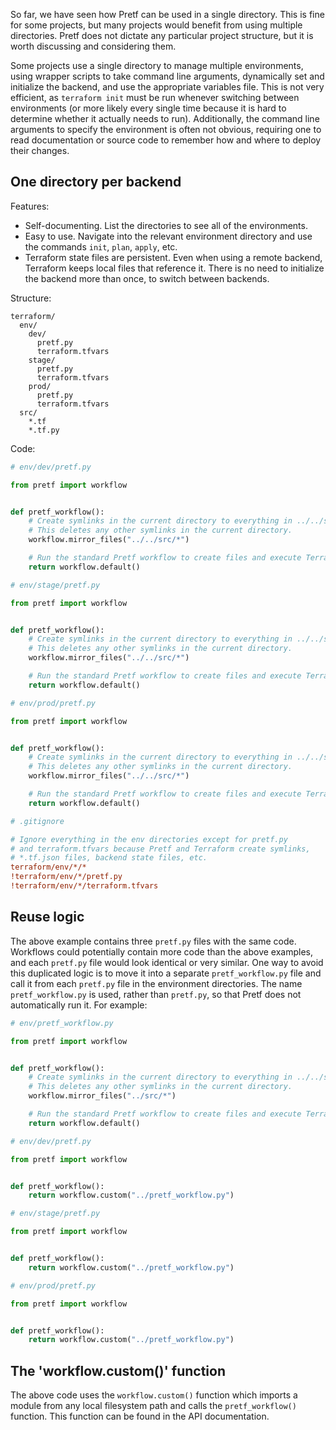 So far, we have seen how Pretf can be used in a single directory. This is fine for some projects, but many projects would benefit from using multiple directories. Pretf does not dictate any particular project structure, but it is worth discussing and considering them.

Some projects use a single directory to manage multiple environments, using wrapper scripts to take command line arguments, dynamically set and initialize the backend, and use the appropriate variables file. This is not very efficient, as `terraform init` must be run whenever switching between environments (or more likely every single time because it is hard to determine whether it actually needs to run). Additionally, the command line arguments to specify the environment is often not obvious, requiring one to read documentation or source code to remember how and where to deploy their changes.

## One directory per backend

Features:

* Self-documenting. List the directories to see all of the environments.
* Easy to use. Navigate into the relevant environment directory and use the commands `init`, `plan`, `apply`, etc.
* Terraform state files are persistent. Even when using a remote backend, Terraform keeps local files that reference it. There is no need to initialize the backend more than once, to switch between backends.

Structure:

```shell
terraform/
  env/
    dev/
      pretf.py
      terraform.tfvars
    stage/
      pretf.py
      terraform.tfvars
    prod/
      pretf.py
      terraform.tfvars
  src/
    *.tf
    *.tf.py
```

Code:

```python
# env/dev/pretf.py

from pretf import workflow


def pretf_workflow():
    # Create symlinks in the current directory to everything in ../../src
    # This deletes any other symlinks in the current directory.
    workflow.mirror_files("../../src/*")

    # Run the standard Pretf workflow to create files and execute Terraform.
    return workflow.default()
```

```python
# env/stage/pretf.py

from pretf import workflow


def pretf_workflow():
    # Create symlinks in the current directory to everything in ../../src
    # This deletes any other symlinks in the current directory.
    workflow.mirror_files("../../src/*")

    # Run the standard Pretf workflow to create files and execute Terraform.
    return workflow.default()
```

```python
# env/prod/pretf.py

from pretf import workflow


def pretf_workflow():
    # Create symlinks in the current directory to everything in ../../src
    # This deletes any other symlinks in the current directory.
    workflow.mirror_files("../../src/*")

    # Run the standard Pretf workflow to create files and execute Terraform.
    return workflow.default()
```

```ini
# .gitignore

# Ignore everything in the env directories except for pretf.py
# and terraform.tfvars because Pretf and Terraform create symlinks,
# *.tf.json files, backend state files, etc.
terraform/env/*/*
!terraform/env/*/pretf.py
!terraform/env/*/terraform.tfvars
```

## Reuse logic

The above example contains three `pretf.py` files with the same code. Workflows could potentially contain more code than the above examples, and each `pretf.py` file would look identical or very similar. One way to avoid this duplicated logic is to move it into a separate `pretf_workflow.py` file and call it from each `pretf.py` file in the environment directories. The name `pretf_workflow.py` is used, rather than `pretf.py`, so that Pretf does not automatically run it. For example:

```python
# env/pretf_workflow.py

from pretf import workflow


def pretf_workflow():
    # Create symlinks in the current directory to everything in ../../src
    # This deletes any other symlinks in the current directory.
    workflow.mirror_files("../src/*")

    # Run the standard Pretf workflow to create files and execute Terraform.
    return workflow.default()
```

```python
# env/dev/pretf.py

from pretf import workflow


def pretf_workflow():
    return workflow.custom("../pretf_workflow.py")
```

```python
# env/stage/pretf.py

from pretf import workflow


def pretf_workflow():
    return workflow.custom("../pretf_workflow.py")
```

```python
# env/prod/pretf.py

from pretf import workflow


def pretf_workflow():
    return workflow.custom("../pretf_workflow.py")
```

## The 'workflow.custom()' function

The above code uses the `workflow.custom()` function which imports a module from any local filesystem path and calls the `pretf_workflow()` function. This function can be found in the API documentation.
